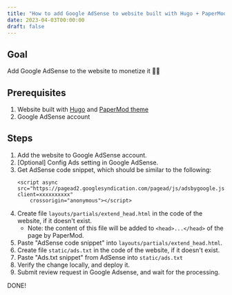 ```yaml
---
title: "How to add Google AdSense to website built with Hugo + PaperMod theme?"
date: 2023-04-03T00:00:00
draft: false
---
```


## Goal

Add Google AdSense to the website to monetize it 💸💸

## Prerequisites

1. Website built with [Hugo](https://gohugo.io/) and [PaperMod theme](https://github.com/adityatelange/hugo-PaperMod)
2. Google AdSense account

## Steps

1. Add the website to Google AdSense account.
2. [Optional] Config Ads setting in Google AdSense.
3. Get AdSense code snippet, which should be similar to the following:
    ```
    <script async src="https://pagead2.googlesyndication.com/pagead/js/adsbygoogle.js?client=xxxxxxxxxx"
        crossorigin="anonymous"></script>
    ```
4. Create file `layouts/partials/extend_head.html` in the code of the website, if it doesn't exist.
    - Note: the content of this file will be added to `<head>...</head>` of the page by PaperMod.
5. Paste "AdSense code snippet" into `layouts/partials/extend_head.html`.
6. Create file `static/ads.txt` in the code of the website, if it doesn't exist.
7. Paste "Ads.txt snippet" from AdSense into `static/ads.txt`
8. Verify the change locally, and deploy it. 
9. Submit review request in Google Adsense, and wait for the processing. 

DONE!
